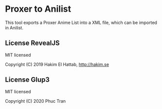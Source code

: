 # Proxer to Anilist

This tool exports a Proxer Anime List into a XML file, which can be imported in Anilist.

## License RevealJS

MIT licensed

Copyright (C) 2019 Hakim El Hattab, http://hakim.se

## License Glup3

MIT licensed

Copyright (C) 2020 Phuc Tran